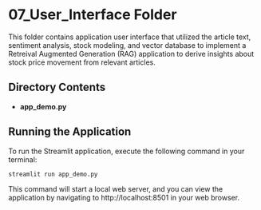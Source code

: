# 07_User_Interface Folder

This folder contains application user interface that utilized the article text, sentiment analysis, stock modeling, and vector database to implement a Retreival Augmented Generation (RAG) application to derive insights about stock price movement from relevant articles.

## Directory Contents
- **app_demo.py**

## Running the Application
To run the Streamlit application, execute the following command in your terminal:

```sh
streamlit run app_demo.py
```
This command will start a local web server, and you can view the application by navigating to http://localhost:8501 in your web browser.
